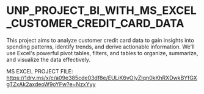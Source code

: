 # UNP_PROJECT_BI_WITH_MS_EXCEL_CUSTOMER_CREDIT_CARD_DATA

This project aims to analyze customer credit card data to gain insights into spending patterns, identify trends, and derive actionable information. We'll use Excel's powerful pivot tables, filters, and tables to organize, summarize, and visualize the data effectively.

MS EXCEL PROJECT FILE: https://1drv.ms/x/c/a09e385cde03df8e/EULiK6vOIyZIqn0kKhRXDwkBYfGXgTZxAk2axdeoW9oYFw?e=NzxYyy
